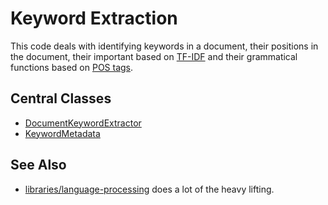 # Keyword Extraction

This code deals with identifying keywords in a document, their positions in the document,
their important based on [TF-IDF](https://en.wikipedia.org/wiki/Tf-idf) and their grammatical 
functions based on [POS tags](https://www.ling.upenn.edu/courses/Fall_2003/ling001/penn_treebank_pos.html).

## Central Classes

* [DocumentKeywordExtractor](java/nu/marginalia/keyword/DocumentKeywordExtractor.java)
* [KeywordMetadata](java/nu/marginalia/keyword/KeywordMetadata.java)

## See Also

* [libraries/language-processing](../../libraries/language-processing) does a lot of the heavy lifting.